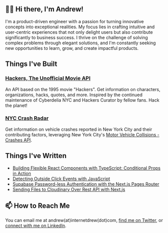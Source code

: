 ## 👋🏾 Hi there, I'm Andrew!

I'm a product-driven engineer with a passion for turning innovative concepts into exceptional realities. My focus lies in crafting intuitive and user-centric experiences that not only delight users but also contribute significantly to business success. I thrive on the challenge of solving complex problems through elegant solutions, and I'm constantly seeking new opportunities to learn, grow, and create impactful products.

## Things I've Built
### [Hackers, The Unofficial Movie API](https://github.com/internetdrew/hackers-the-api)
An API based on the 1995 movie "Hackers". Get information on characters, organizations, hacks, quotes, and more. Inspired by the continued maintenance of Cyberdelia NYC and Hackers Curator by fellow fans. Hack the planet!

### [NYC Crash Radar](https://github.com/internetdrew/nyc-crash-radar)
Get information on vehicle crashes reported in New York City and their contributing factors, leveraging New York City's [Motor Vehicle Collisions - Crashes API](https://data.cityofnewyork.us/Public-Safety/Motor-Vehicle-Collisions-Crashes/h9gi-nx95/about_data).

## Things I've Written
- [Building Flexible React Components with TypeScript: Conditional Props in Action](https://www.internetdrew.com/blog/typescript-conditional-props)
- [Detecting Outside Click Events with JavaScript](https://www.internetdrew.com/blog/detecting-outside-click-events-with-javascript)
- [Supabase Password-less Authentication with the Next.js Pages Router](https://www.internetdrew.com/blog/supabase-password-less-authentication-with-nextjs-pages-router)
- [Sending Files to Cloudinary Over Rest API with Next.js](https://www.internetdrew.com/blog/sending-files-to-cloudinary-over-rest-api-with-next.js)

## 📫 How to Reach Me
You can email me at andrew(at)internetdrew(dot)com, [find me on Twitter](https://twitter.com/_internetdrew), or [connect with me on LinkedIn](https://www.linkedin.com/in/internetdrew/).

<!---
internetdrew/internetdrew is a ✨ special ✨ repository because its `README.md` (this file) appears on your GitHub profile.
You can click the Preview link to take a look at your changes.
--->
